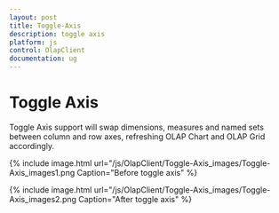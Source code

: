 ```yaml
---
layout: post
title: Toggle-Axis
description: toggle axis
platform: js
control: OlapClient
documentation: ug
---
```


# Toggle Axis

Toggle Axis support will swap dimensions, measures and named sets between column and row axes, refreshing OLAP Chart and OLAP Grid accordingly.

{% include image.html url="/js/OlapClient/Toggle-Axis_images/Toggle-Axis_images1.png Caption="Before toggle axis" %}

{% include image.html url="/js/OlapClient/Toggle-Axis_images/Toggle-Axis_images2.png Caption="After toggle axis" %}

